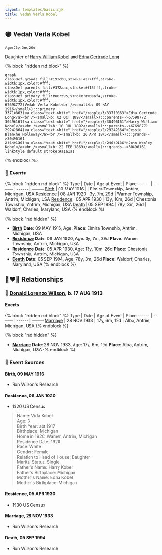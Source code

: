 ```yaml
---
layout: templates/basic.njk
title: Vedah Verla Kobel
---
```

## 🟣 Vedah Verla Kobel
<small>Age: 78y, 3m, 26d</small>

Daughter of [Harry William Kobel](/people/3/30496161) and [Edna Gertrude Long](/people/3/33710863)

{% block "hidden md:block" %}
```mermaid
graph
classDef grands fill:#193cb8,stroke:#2b7fff,stroke-width:1px,color:#fff;
classDef parents fill:#372aac,stroke:#615fff,stroke-width:1px,color:#fff;
classDef primary fill:#007595,stroke:#00a6f4,stroke-width:1px,color:#fff;
67698772(Vedah Verla Kobel<br /><small>b: 09 MAY 1916</small>):::primary
33710863(<a class="text-white" href="/people/3/33710863">Edna Gertrude Long</a><br /><small>b: 02 OCT 1897</small>):::parents-->67698772
30496161(<a class="text-white" href="/people/3/30496161">Harry William Kobel</a><br /><small>b: 10 JUL 1892</small>):::parents-->67698772
29242864(<a class="text-white" href="/people/2/29242864">Jessie Blanche Holloway</a><br /><small>b: 26 APR 1875</small>):::grands-->30496161
24649136(<a class="text-white" href="/people/2/24649136">John Wesley Kobel</a><br /><small>b: 22 FEB 1869</small>):::grands-->30496161
linkStyle default stroke:#a1a1a1
```
{% endblock %}

### 📆 Events

{% block "hidden md:block" %}
Type | Date | Age at Event | Place
------ | ------ | ------ | ------
[Birth](#event-event-2) | 09 MAY 1916 |  | Elmira Township, Antrim, Michigan, USA
[Residence](#event-event-0) | 08 JAN 1920 | 3y, 7m, 29d | Warner Township, Antrim, Michigan, USA
[Residence](#event-event-1) | 05 APR 1930 | 13y, 10m, 26d | Chestonia Township, Antrim, Michigan, USA
[Death](#event-event-5) | 05 SEP 1994 | 78y, 3m, 26d | Waldorf, Charles, Maryland, USA
{% endblock %}

{% block "md:hidden" %}
- **[Birth](#event-event-2)**
**Date**: 09 MAY 1916, Age:
**Place**: Elmira Township, Antrim, Michigan, USA
- **[Residence](#event-event-0)**
**Date**: 08 JAN 1920, Age: 3y, 7m, 29d
**Place**: Warner Township, Antrim, Michigan, USA
- **[Residence](#event-event-1)**
**Date**: 05 APR 1930, Age: 13y, 10m, 26d
**Place**: Chestonia Township, Antrim, Michigan, USA
- **[Death](#event-event-5)**
**Date**: 05 SEP 1994, Age: 78y, 3m, 26d
**Place**: Waldorf, Charles, Maryland, USA
{% endblock %}

## 👩‍❤️‍👨 Relationships

### 🔵 [Donald Lorenzo Wilson](/people/7/72318427), b. 17 AUG 1913

#### Events

{% block "hidden md:block" %}
Type | Date | Age at Event | Place
------ | ------ | ------ | ------
[Marriage](#event-family-0-event-0) | 28 NOV 1933 | 17y, 6m, 19d | Alba, Antrim, Michigan, USA
{% endblock %}

{% block "md:hidden" %}
- **[Marriage](#event-family-0-event-0)**
**Date**: 28 NOV 1933, Age: 17y, 6m, 19d
**Place**: Alba, Antrim, Michigan, USA
{% endblock %}

### 📰 Event Sources

#### <a id="event-event-2"></a> Birth, 09 MAY 1916
* Ron Wilson's Research

#### <a id="event-event-0"></a> Residence, 08 JAN 1920
* 1920 US Census
>   
  > Name: Vida Kobel  
  > Age: 3  
  > Birth Year: abt 1917  
  > Birthplace: Michigan  
  > Home in 1920: Wamer, Antrim, Michigan  
  > Residence Date: 1920  
  > Race: White  
  > Gender: Female  
  > Relation to Head of House: Daughter  
  > Marital Status: Single  
  > Father's Name: Harry Kobel  
  > Father's Birthplace: Michigan  
  > Mother's Name: Edna Kobel  
  > Mother's Birthplace: Michigan

#### <a id="event-event-1"></a> Residence, 05 APR 1930
* 1930 US Census

#### <a id="event-family-0-event-0"></a> Marriage, 28 NOV 1933
* Ron Wilson's Research
#### <a id="event-event-5"></a> Death, 05 SEP 1994
* Ron Wilson's Research

